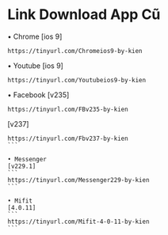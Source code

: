 # Link Download App Cũ

• Chrome
[ios 9]
```
https://tinyurl.com/Chromeios9-by-kien
```

• Youtube
[ios 9]
```
https://tinyurl.com/Youtubeios9-by-kien
```

• Facebook
[v235]
```
https://tinyurl.com/FBv235-by-kien
```

[v237]
````
https://tinyurl.com/Fbv237-by-kien
```

• Messenger
[v229.1]
```
https://tinyurl.com/Messenger229-by-kien
```

• Mifit
[4.0.11]
```
https://tinyurl.com/Mifit-4-0-11-by-kien
```
